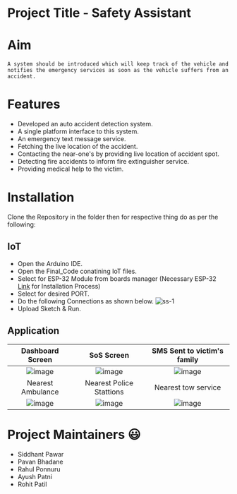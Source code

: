 
# Project Title - Safety Assistant 

# Aim
``` 
A system should be introduced which will keep track of the vehicle and notifies the emergency services as soon as the vehicle suffers from an accident.

```
# Features
- Developed an auto accident detection system.
- A single platform interface to this system.
- An emergency text message service.
- Fetching the live location of the accident.
- Contacting the near-one's by providing live location of accident spot.
- Detecting fire accidents to inform fire extinguisher service.
- Providing medical help to the victim.

# Installation
Clone the Repository in the folder then for respective thing do as per the following:
## IoT

- Open the Arduino IDE.
- Open the Final_Code conatining IoT files.
- Select for ESP-32 Module from boards manager (Necessary ESP-32 [Link](https://arduino-esp8266.readthedocs.io/en/latest/installing.html) for Installation Process)
- Select for desired PORT.
- Do the following Connections as shown below.
![ss-1](https://user-images.githubusercontent.com/85052056/174857509-7d5141c7-fc12-442a-a834-e470b713c582.png)
- Upload Sketch & Run.

## Application
Dashboard Screen | SoS Screen | SMS Sent to victim's family
:-------------------------:|:-------------------------:|:-------------------------:
![image](https://user-images.githubusercontent.com/90468365/174962054-af4a8693-9ace-429f-9bea-c52f5010f68d.png)|![image](https://user-images.githubusercontent.com/90468365/174962126-5fb2f5b8-2e4a-4b8d-8564-4f51447427cc.png)|![image](https://user-images.githubusercontent.com/90468365/174962152-401e031c-6e45-4818-bca9-f1accead20b3.png)
Nearest Ambulance | Nearest Police Stattions | Nearest tow service
![image](https://user-images.githubusercontent.com/90468365/174962447-a06dcfbe-a6b8-4e65-8e01-2c813ecb7a77.png)|![image](https://user-images.githubusercontent.com/90468365/174962480-89090d33-7744-4bb2-8084-5d373c7a46fb.png)|![image](https://user-images.githubusercontent.com/90468365/174962505-f90f341e-0231-4ba3-834b-e8bc4a4751b7.png)






# Project Maintainers 😃
- Siddhant Pawar
- Pavan Bhadane
- Rahul Ponnuru
- Ayush Patni
- Rohit Patil

